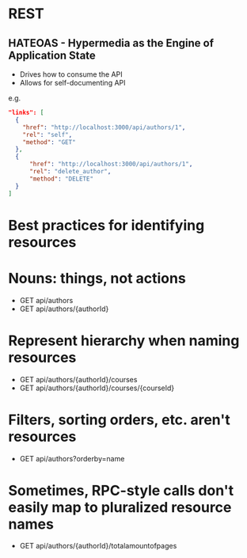 
# REST

## HATEOAS - Hypermedia as the Engine of Application State
- Drives how to consume the API  
- Allows for self-documenting API  

e.g.
```json
"links": [
  {
    "href": "http://localhost:3000/api/authors/1",
    "rel": "self",
    "method": "GET"
  },
  {
      "href": "http://localhost:3000/api/authors/1",
      "rel": "delete_author",
      "method": "DELETE"
  }
]
``` 
# Best practices for identifying resources
# Nouns: things, not actions
- GET api/authors
- GET api/authors/{authorId}
# Represent hierarchy when naming resources
- GET api/authors/{authorId}/courses
- GET api/authors/{authorId}/courses/{courseId}
# Filters, sorting orders, etc. aren't resources
- GET api/authors?orderby=name
# Sometimes, RPC-style calls don't easily map to pluralized resource names
- GET api/authors/{authorId}/totalamountofpages
